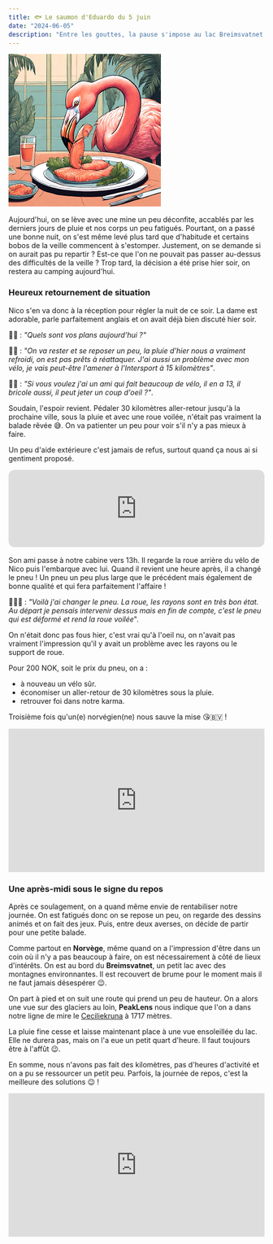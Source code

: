 ```yaml
---
title: 🐟 Le saumon d'Eduardo du 5 juin
date: "2024-06-05"
description: "Entre les gouttes, la pause s'impose au lac Breimsvatnet !"
---
```


![Saumon d'Eduardo](../saumon_eduardo.png)

Aujourd'hui, on se lève avec une mine un peu déconfite, accablés par les derniers jours de pluie et nos corps un peu fatigués. Pourtant, on a passé une bonne nuit, on s'est même levé plus tard que d'habitude et certains bobos de la veille commencent à s'estomper. Justement, on se demande si on aurait pas pu repartir ? Est-ce que l'on ne pouvait pas passer au-dessus des difficultés de la veille ? Trop tard, la décision a été prise hier soir, on restera au camping aujourd'hui.

### Heureux retournement de situation
Nico s'en va donc à la réception pour régler la nuit de ce soir. La dame est adorable, parle parfaitement anglais et on avait déjà bien discuté hier soir.

🧑🏻 : *"Quels sont vos plans aujourd'hui ?"*

👨🏼 : *"On va rester et se reposer un peu, la pluie d'hier nous a vraiment refroidi, on est pas prêts à réattaquer. J'ai aussi un problème avec mon vélo, je vais peut-être l'amener à l'Intersport à 15 kilomètres"*.

🧑🏻 : *"Si vous voulez j'ai un ami qui fait beaucoup de vélo, il en a 13, il bricole aussi, il peut jeter un coup d'oeil ?"*.

Soudain, l'espoir revient. Pédaler 30 kilomètres aller-retour jusqu'à la prochaine ville, sous la pluie et avec une roue voilée, n'était pas vraiment la balade rêvée 😅. On va patienter un peu pour voir s'il n'y a pas mieux à faire.

Un peu d'aide extérieure c'est jamais de refus, surtout quand ça nous ai si gentiment proposé.

<iframe style="border-radius:12px" src="https://open.spotify.com/embed/track/7DD7eSuYSC5xk2ArU62esN?utm_source=generator" width="100%" height="152" frameBorder="0" allow="autoplay; clipboard-write; encrypted-media; picture-in-picture" loading="lazy"></iframe>

Son ami passe à notre cabine vers 13h. Il regarde la roue arrière du vélo de Nico puis l'embarque avec lui. Quand il revient une heure après, il a changé le pneu ! Un pneu un peu plus large que le précédent mais également de bonne qualité et qui fera parfaitement l'affaire ! 

💁🏻‍♂️ : *"Voilà j'ai changer le pneu. La roue, les rayons sont en très bon état. Au départ je pensais intervenir dessus mais en fin de compte, c'est le pneu qui est déformé et rend la roue voilée*".

On n'était donc pas fous hier, c'est vrai qu'à l'oeil nu, on n'avait pas vraiment l'impression qu'il y avait un problème avec les rayons ou le support de roue. 

Pour 200 NOK, soit le prix du pneu, on a :
- à nouveau un vélo sûr.
- économiser un aller-retour de 30 kilomètres sous la pluie.
- retrouver foi dans notre karma.

Troisième fois qu'un(e) norvégien(ne) nous sauve la mise 😘🇧🇻 !

<div style="width: 100%; height: 0; position: relative; padding-bottom: 56%;"><iframe src="https://giphy.com/embed/SfedVoQr3s8mYHyxVV" style="top: 0; left: 0; width: 100%; height: 100%; position: absolute; border: 0;" allowfullscreen scrolling="no" allow="encrypted-media;" class="giphy-embed"></iframe></div>

### Une après-midi sous le signe du repos

Après ce soulagement, on a quand même envie de rentabiliser notre journée. On est fatigués donc on se repose un peu, on regarde des dessins animés et on fait des jeux. Puis, entre deux averses, on décide de partir pour une petite balade.

Comme partout en **Norvège**, même quand on a l'impression d'être dans un coin où il n'y a pas beaucoup à faire, on est nécessairement à côté de lieux d'intérêts. On est au bord du **Breimsvatnet**, un petit lac avec des montagnes environnantes. Il est recouvert de brume pour le moment mais il ne faut jamais désespérer 😉.

On part à pied et on suit une route qui prend un peu de hauteur. On a alors une vue sur des glaciers au loin, **PeakLens** nous indique que l'on a dans notre ligne de mire le [Ceciliekruna](https://no.m.wikipedia.org/wiki/Ceciliekruna)
à 1717 mètres.

La pluie fine cesse et laisse maintenant place à une vue ensoleillée du lac. Elle ne durera pas, mais on l'a eue un petit quart d'heure. Il faut toujours être à l'affût 😉.

En somme, nous n'avons pas fait des kilomètres, pas d'heures d'activité et on a pu se ressourcer un petit peu. Parfois, la journée de repos, c'est la meilleure des solutions 😉 !

<div style="width: 100%; height: 0; position: relative; padding-bottom: 56%;"><iframe src="https://giphy.com/embed/jCoxaq0oWT74nE1uSf" style="top: 0; left: 0; width: 100%; height: 100%; position: absolute; border: 0;" allowfullscreen scrolling="no" allow="encrypted-media;" class="giphy-embed"></iframe></div>
